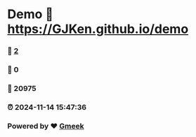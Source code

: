 # Demo :link: https://GJKen.github.io/demo 
### :page_facing_up: [2](https://GJKen.github.io/demo/tag.html) 
### :speech_balloon: 0 
### :hibiscus: 20975 
### :alarm_clock: 2024-11-14 15:47:36 
### Powered by :heart: [Gmeek](https://github.com/Meekdai/Gmeek)
